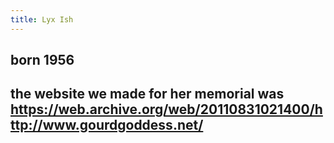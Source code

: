 ```yaml
---
title: Lyx Ish
---
```


## born 1956
## the website we made for her memorial was https://web.archive.org/web/20110831021400/http://www.gourdgoddess.net/
